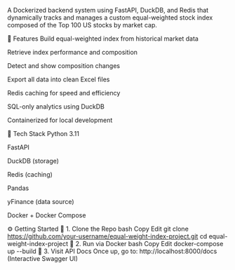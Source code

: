 A Dockerized backend system using FastAPI, DuckDB, and Redis that dynamically tracks and manages a custom equal-weighted stock index composed of the Top 100 US stocks by market cap.

🚀 Features
Build equal-weighted index from historical market data

Retrieve index performance and composition

Detect and show composition changes

Export all data into clean Excel files

Redis caching for speed and efficiency

SQL-only analytics using DuckDB

Containerized for local development

🧱 Tech Stack
Python 3.11

FastAPI

DuckDB (storage)

Redis (caching)

Pandas

yFinance (data source)

Docker + Docker Compose

⚙️ Getting Started
🔁 1. Clone the Repo
bash
Copy
Edit
git clone https://github.com/your-username/equal-weight-index-project.git
cd equal-weight-index-project
🐳 2. Run via Docker
bash
Copy
Edit
docker-compose up --build
🔗 3. Visit API Docs
Once up, go to:
http://localhost:8000/docs
(Interactive Swagger UI)
